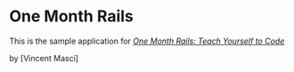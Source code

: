 # One Month Rails

This is the sample application for
[*One Month Rails: Teach Yourself to Code*](http://onemonthrails.com)

by [Vincent Masci]